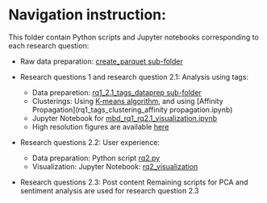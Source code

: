 # Navigation instruction:

This folder contain Python scripts and Jupyter notebooks corresponding to each research question:

- Raw data preparation: [create_parquet sub-folder](https://github.com/ngqhung0912/StackOverFlow-MBDProject/tree/main/codes/create_parquet)
- Research questions 1 and research question 2.1: Analysis using tags:
  - Data preparetion: [rq1_2.1_tags_dataprep sub-folder](https://github.com/ngqhung0912/StackOverFlow-MBDProject/tree/main/codes/rq1_2.1_tags_dataprep)
  - Clusterings: Using [K-means algorithm](https://github.com/ngqhung0912/StackOverFlow-MBDProject/blob/main/codes/rq1_tags_cluster_kmeans.ipynb), 
  and using [Affinity Propagation](rq1_tags_clustering_affinity propagation.ipynb)
  - Jupyter Notebook for [mbd_rq1_rq2.1_visualization.ipynb](https://github.com/ngqhung0912/StackOverFlow-MBDProject/blob/main/codes/mbd_rq1_rq2.1_visualization.ipynb)
  - High resolution figures are available [here](https://github.com/ngqhung0912/StackOverFlow-MBDProject/tree/main/fig/rq1_2.1_high%20resolution%20figures)
  
- Research questions 2.2: User experience:
  - Data preparation: Python script [rq2.py](https://github.com/ngqhung0912/StackOverFlow-MBDProject/tree/main/codes#:~:text=yesterday-,rq2.py,-Add%20files%20via)
  - Visualization: Jupyter Notebook: [rq2_visualization](https://github.com/ngqhung0912/StackOverFlow-MBDProject/blob/main/codes/rq2_visualization.ipynb)

- Research questions 2.3: Post content
Remaining scripts for PCA and sentiment analysis are used for research question 2.3
